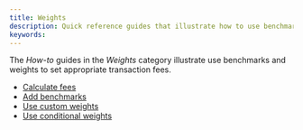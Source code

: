 ```yaml
---
title: Weights
description: Quick reference guides that illustrate how to use benchmarks and weights to set appropriate transaction fees.
keywords:
---
```


The _How-to_ guides in the _Weights_ category illustrate use benchmarks and weights to set appropriate transaction fees.

- [Calculate fees](/reference/how-to-guides/weights/calculate-fees/)
- [Add benchmarks](/reference/how-to-guides/weights/add-benchmarks/)
- [Use custom weights](/reference/how-to-guides/weights/use-custom-weights/)
- [Use conditional weights](/reference/how-to-guides/weights/use-conditional-weights/)